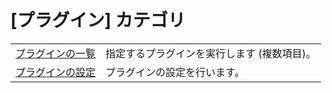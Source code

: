# \[プラグイン\] カテゴリ

|     |     |
| --- | --- |
| [プラグインの一覧](../tools/plug_in1) | 指定するプラグインを実行します (複数項目)。 |
| [プラグインの設定](../tools/customize_plug_ins) | プラグインの設定を行います。 |
